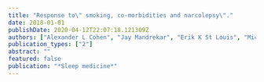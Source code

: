 ```yaml
---
title: "Response to\" smoking, co-morbidities and narcolepsy\"."
date: 2018-01-01
publishDate: 2020-04-12T22:07:18.121309Z
authors: ["Alexander L Cohen", "Jay Mandrekar", "Erik K St Louis", "Michael H Silber", "Suresh Kotagal"]
publication_types: ["2"]
abstract: ""
featured: false
publication: "*Sleep medicine*"
---
```


